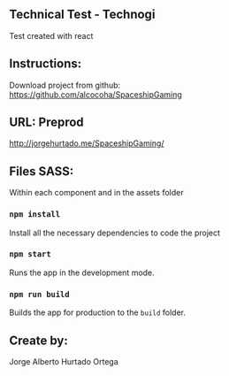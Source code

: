 
## Technical Test - Technogi

Test created with react

## Instructions:

Download project from github: https://github.com/alcocoha/SpaceshipGaming

## URL: Preprod

http://jorgehurtado.me/SpaceshipGaming/

## Files SASS:

Within each component and in the assets folder

### `npm install`

Install all the necessary dependencies to code the project

### `npm start`

Runs the app in the development mode.

### `npm run build`

Builds the app for production to the `build` folder.

## Create by:

Jorge Alberto Hurtado Ortega
